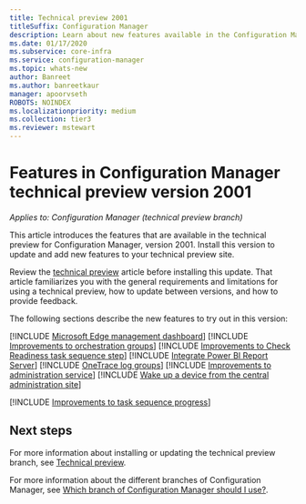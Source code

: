 ```yaml
---
title: Technical preview 2001
titleSuffix: Configuration Manager
description: Learn about new features available in the Configuration Manager technical preview branch version 2001.
ms.date: 01/17/2020
ms.subservice: core-infra
ms.service: configuration-manager
ms.topic: whats-new
author: Banreet
ms.author: banreetkaur
manager: apoorvseth
ROBOTS: NOINDEX
ms.localizationpriority: medium
ms.collection: tier3
ms.reviewer: mstewart
---
```


# Features in Configuration Manager technical preview version 2001

*Applies to: Configuration Manager (technical preview branch)*

This article introduces the features that are available in the technical preview for Configuration Manager, version 2001. Install this version to update and add new features to your technical preview site.

Review the [technical preview](../technical-preview.md) article before installing this update. That article familiarizes you with the general requirements and limitations for using a technical preview, how to update between versions, and how to provide feedback.

The following sections describe the new features to try out in this version:

<!-- [!INCLUDE [Example feature name](includes/2001/1234567.md)] -->

[!INCLUDE [Microsoft Edge management dashboard](includes/2001/3871913.md)]
[!INCLUDE [Improvements to orchestration groups](includes/2001/3098816.md)]
[!INCLUDE [Improvements to Check Readiness task sequence step](includes/2001/6005561.md)]
[!INCLUDE [Integrate Power BI Report Server](includes/2001/3721603.md)]
[!INCLUDE [OneTrace log groups](includes/2001/5559993.md)]
[!INCLUDE [Improvements to administration service](includes/2001/5728365.md)]
[!INCLUDE [Wake up a device from the central administration site](includes/2001/6030715.md)]

[!INCLUDE [Improvements to task sequence progress](includes/2001/2356386.md)]
<!-- 5932692, fka 2356386 -->

<!--
## General known issues

[!INCLUDE [Hardware inventory reports](includes/2001/known-issue-osd.md)]
-->

## Next steps

For more information about installing or updating the technical preview branch, see [Technical preview](../technical-preview.md).

For more information about the different branches of Configuration Manager, see [Which branch of Configuration Manager should I use?](../../understand/which-branch-should-i-use.md).
